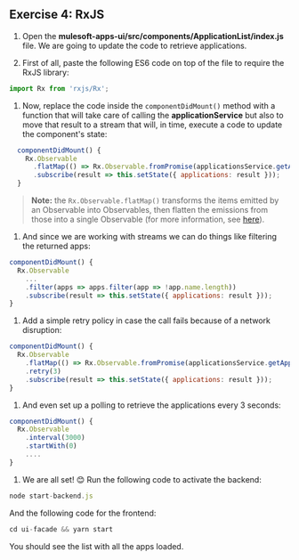 ## Exercise 4: RxJS

1. Open the **mulesoft-apps-ui/src/components/ApplicationList/index.js** file. We are going to update the code to retrieve applications.

1. First of all, paste the following ES6 code on top of the file to require the RxJS library:

  ```js
  import Rx from 'rxjs/Rx';
  ```

1. Now, replace the code inside the `componentDidMount()` method with a function that will take care of calling the **applicationService** but also to move that result to a stream that will, in time, execute a code to update the component's state:

  ```js
    componentDidMount() {
      Rx.Observable
        .flatMap(() => Rx.Observable.fromPromise(applicationsService.getApplications()))
        .subscribe(result => this.setState({ applications: result }));
    }
  ```

  > **Note:** the `Rx.Observable.flatMap()` transforms the items emitted by an Observable into Observables, then flatten the emissions from those into a single Observable (for more information, see [here](http://reactivex.io/documentation/operators/flatmap.html)).


1. And since we are working with streams we can do things like filtering the returned apps:

  ```js
  componentDidMount() {
    Rx.Observable
      ...
      .filter(apps => apps.filter(app => !app.name.length))
      .subscribe(result => this.setState({ applications: result }));
  }
  ```

1. Add a simple retry policy in case the call fails because of a network disruption:

  ```js
  componentDidMount() {
    Rx.Observable
      .flatMap(() => Rx.Observable.fromPromise(applicationsService.getApplications()))
      .retry(3)
      .subscribe(result => this.setState({ applications: result }));
  }
  ```

1. And even set up a polling to retrieve the applications every 3 seconds:

  ```js
  componentDidMount() {
    Rx.Observable
      .interval(3000)
      .startWith(0)
      ....
  }
  ```

1. We are all set! 😊 Run the following code to activate the backend:

  ```js
  node start-backend.js
  ```

  And the following code for the frontend:

  ```js
  cd ui-facade && yarn start
  ```

  You should see the list with all the apps loaded.
